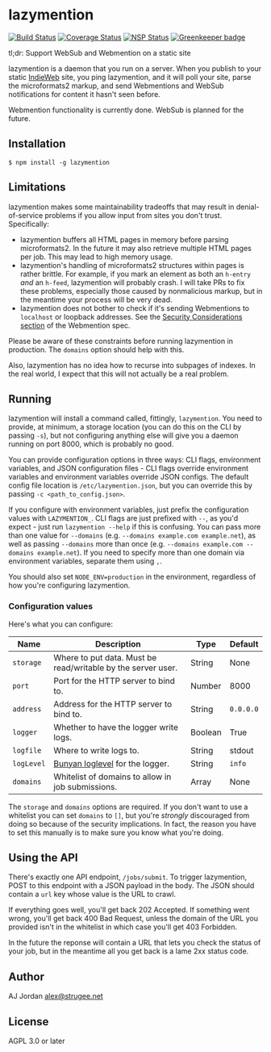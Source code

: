 # lazymention

[![Build Status](https://travis-ci.org/strugee/lazymention.svg?branch=master)](https://travis-ci.org/strugee/lazymention)
[![Coverage Status](https://coveralls.io/repos/github/strugee/lazymention/badge.svg?branch=master)](https://coveralls.io/github/strugee/lazymention?branch=master)
[![NSP Status](https://nodesecurity.io/orgs/strugee/projects/530261ab-11a8-4f24-8b9f-55c005d0424e/badge)](https://nodesecurity.io/orgs/strugee/projects/530261ab-11a8-4f24-8b9f-55c005d0424e)
[![Greenkeeper badge](https://badges.greenkeeper.io/strugee/lazymention.svg)](https://greenkeeper.io/)

tl;dr: Support WebSub and Webmention on a static site

lazymention is a daemon that you run on a server. When you publish to your static [IndieWeb][] site, you ping lazymention, and it will poll your site, parse the microformats2 markup, and send Webmentions and WebSub notifications for content it hasn't seen before.

Webmention functionality is currently done. WebSub is planned for the future.

## Installation

    $ npm install -g lazymention

## Limitations

lazymention makes some maintainability tradeoffs that may result in denial-of-service problems if you allow input from sites you don't trust. Specifically:

* lazymention buffers all HTML pages in memory before parsing microformats2. In the future it may also retrieve multiple HTML pages per job. This may lead to high memory usage.
* lazymention's handling of microformats2 structures within pages is rather brittle. For example, if you mark an element as both an `h-entry` _and_ an `h-feed`, lazymention will probably crash. I will take PRs to fix these problems, especially those caused by nonmalicious markup, but in the meantime your process will be very dead.
* lazymention does not bother to check if it's sending Webmentions to `localhost` or loopback addresses. See the [Security Considerations section][] of the Webmention spec.

Please be aware of these constraints before running lazymention in production. The `domains` option should help with this.

Also, lazymention has no idea how to recurse into subpages of indexes. In the real world, I expect that this will not actually be a real problem.

## Running

lazymention will install a command called, fittingly, `lazymention`. You need to provide, at minimum, a storage location (you can do this on the CLI by passing `-s`), but not configuring anything else will give you a daemon running on port 8000, which is probably no good.

You can provide configuration options in three ways: CLI flags, environment variables, and JSON configuration files - CLI flags override environment variables and environment variables override JSON configs. The default config file location is `/etc/lazymention.json`, but you can override this by passing `-c <path_to_config.json>`.

If you configure with environment variables, just prefix the configuration values with `LAZYMENTION_`. CLI flags are just prefixed with `--`, as you'd expect - just run `lazymention --help` if this is confusing. You can pass more than one value for `--domains` (e.g. `--domains example.com example.net`), as well as passing `--domains` more than once (e.g. `--domains example.com --domains example.net`). If you need to specify more than one domain via environment variables, separate them using `,`.

You should also set `NODE_ENV=production` in the environment, regardless of how you're configuring lazymention.

### Configuration values

Here's what you can configure:

| Name       | Description                                                  | Type          | Default   |
| ---------- | ------------------------------------------------------------ | ------------- | --------- |
| `storage`  | Where to put data. Must be read/writable by the server user. | String        | None      |
| `port`     | Port for the HTTP server to bind to.                         | Number        | 8000      |
| `address`  | Address for the HTTP server to bind to.                      | String        | `0.0.0.0` |
| `logger`   | Whether to have the logger write logs.                       | Boolean       | True      |
| `logfile`  | Where to write logs to.                                      | String        | stdout    |
| `logLevel` | [Bunyan loglevel][] for the logger.                          | String        | `info`  |
| `domains`  | Whitelist of domains to allow in job submissions.            | Array<String> |None      |

The `storage` and `domains` options are required. If you don't want to use a whitelist you can set `domains` to `[]`, but you're _strongly_ discouraged from doing so because of the security implications. In fact, the reason you have to set this manually is to make sure you know what you're doing.

## Using the API

There's exactly one API endpoint, `/jobs/submit`. To trigger lazymention, POST to this endpoint with a JSON payload in the body. The JSON should contain a `url` key whose value is the URL to crawl.

If everything goes well, you'll get back 202 Accepted. If something went wrong, you'll get back 400 Bad Request, unless the domain of the URL you provided isn't in the whitelist in which case you'll get 403 Forbidden.

In the future the reponse will contain a URL that lets you check the status of your job, but in the meantime all you get back is a lame 2xx status code.

## Author

AJ Jordan <alex@strugee.net>

## License

AGPL 3.0 or later

 [IndieWeb]: https://indieweb.org/
 [Security Considerations section]: https://www.w3.org/TR/webmention/#security-considerations
 [Bunyan loglevel]: https://github.com/trentm/node-bunyan#levels
